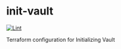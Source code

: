 # init-vault
[![Lint](https://github.com/guyzsarun/init-vault/actions/workflows/lint.yaml/badge.svg)](https://github.com/guyzsarun/init-vault/actions/workflows/lint.yaml)

Terraform configuration for Initializing Vault
